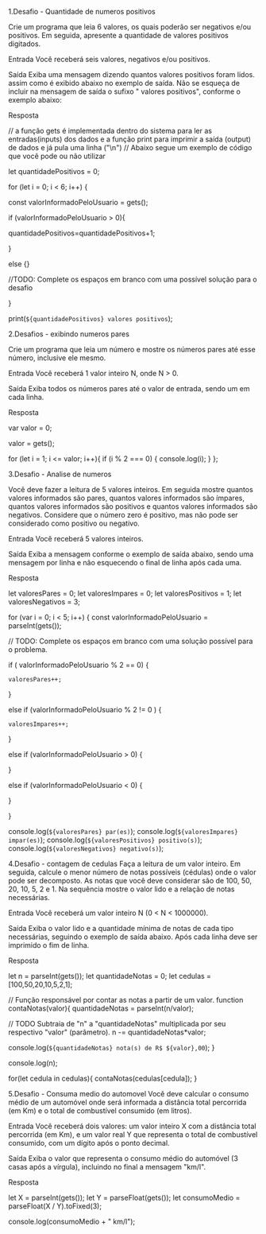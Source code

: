 1.Desafio - Quantidade de numeros positivos

Crie um programa que leia 6 valores, os quais poderão ser negativos e/ou positivos. Em seguida, apresente a quantidade de valores positivos digitados.

Entrada
Você receberá seis valores, negativos e/ou positivos.

Saída
Exiba uma mensagem dizendo quantos valores positivos foram lidos. assim como é exibido abaixo no exemplo de saída. Não se esqueça de incluir na mensagem de saída o sufixo " valores positivos", conforme o exemplo abaixo:

Resposta 

// a função gets é implementada dentro do sistema para ler as entradas(inputs) dos dados e a função print para imprimir a saída (output) de dados e já pula uma linha ("\n")
// Abaixo segue um exemplo de código que você pode ou não utilizar

let quantidadePositivos = 0;

for (let i = 0; i < 6; i++) {

 const valorInformadoPeloUsuario = gets();

 if (valorInformadoPeloUsuario > 0){

   quantidadePositivos=quantidadePositivos+1;

 }

 else {}

//TODO: Complete os espaços em branco com uma possível solução para o desafio


}

print(`${quantidadePositivos} valores positivos`);

2.Desafios - exibindo numeros pares

Crie um programa que leia um número e mostre os números pares até esse número, inclusive ele mesmo.

Entrada
Você receberá 1 valor inteiro N, onde N > 0.

Saída
Exiba todos os números pares até o valor de entrada, sendo um em cada linha. 

Resposta

var valor = 0;

 valor = gets();
  
   for (let i = 1; i <= valor; i++){
      if (i % 2 === 0) {
          console.log(i);
      }
  };

3.Desafio - Analise de numeros

Você deve fazer a leitura de 5 valores inteiros. Em seguida mostre quantos valores informados são pares, quantos valores informados são ímpares, quantos valores informados são positivos e quantos valores informados são negativos. Considere que o número zero é positivo, mas não pode ser considerado como positivo ou negativo.

Entrada
Você receberá 5 valores inteiros.

Saída
Exiba a mensagem conforme o exemplo de saída abaixo, sendo uma mensagem por linha e não esquecendo o final de linha após cada uma.

Resposta

let valoresPares = 0;
let valoresImpares = 0;
let valoresPositivos = 1;
let valoresNegativos = 3;

for (var i = 0; i < 5; i++) {
  const valorInformadoPeloUsuario = parseInt(gets());

  // TODO: Complete os espaços em branco com uma solução possível para o problema.
 
  if ( valorInformadoPeloUsuario % 2 == 0) {
  
    valoresPares++; 
    
  }
    
  else if (valorInformadoPeloUsuario  % 2 != 0 ) {  
    
    valoresImpares++;
  }

  else if (valorInformadoPeloUsuario > 0) {
    
  }

else if (valorInformadoPeloUsuario < 0) {
    
  }

}

console.log(`${valoresPares} par(es)`);
console.log(`${valoresImpares} impar(es)`);
console.log(`${valoresPositivos} positivo(s)`);
console.log(`${valoresNegativos} negativo(s)`);


4.Desafio - contagem de cedulas
Faça a leitura de um valor inteiro. Em seguida, calcule o menor número de notas possíveis (cédulas) onde o valor pode ser decomposto. As notas que você deve considerar são de 100, 50, 20, 10, 5, 2 e 1. Na sequência mostre o valor lido e a relação de notas necessárias.

Entrada
Você receberá um valor inteiro N (0 < N < 1000000).

Saída
Exiba o valor lido e a quantidade mínima de notas de cada tipo necessárias, seguindo o exemplo de saída abaixo. Após cada linha deve ser imprimido o fim de linha.

Resposta

let n = parseInt(gets());
let quantidadeNotas = 0;
let cedulas = [100,50,20,10,5,2,1];

// Função responsável por contar as notas a partir de um valor.
function contaNotas(valor){
  quantidadeNotas = parseInt(n/valor);

  // TODO Subtraia de "n" a "quantidadeNotas" multiplicada por seu respectivo "valor" (parâmetro).
  n -= quantidadeNotas*valor;

  console.log(`${quantidadeNotas} nota(s) de R$ ${valor},00`);
}

console.log(n);

for(let cedula in cedulas){
    contaNotas(cedulas[cedula]);
}



5.Desafio - Consuma medio do automovel
Você deve calcular o consumo médio de um automóvel onde será informada a distância total percorrida (em Km) e o total de combustível consumido (em litros).

Entrada
Você receberá dois valores: um valor inteiro X com a distância total percorrida (em Km), e um valor real Y que representa o total de combustível consumido, com um dígito após o ponto decimal.

Saída
Exiba o valor que representa o consumo médio do automóvel (3 casas após a vírgula), incluindo no final a mensagem "km/l".

Resposta

let X = parseInt(gets());
let Y = parseFloat(gets());
let consumoMedio = parseFloat(X / Y).toFixed(3);

console.log(consumoMedio + " km/l");